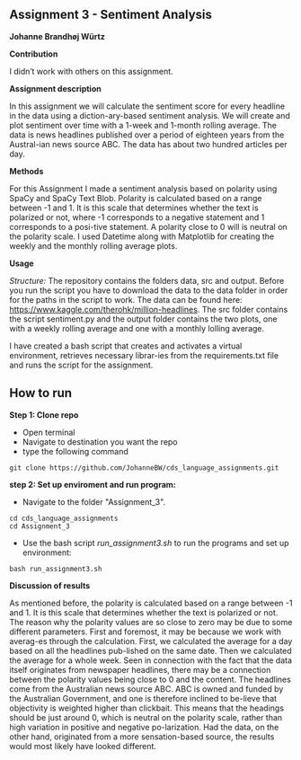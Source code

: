 ## Assignment 3 - Sentiment Analysis 
**Johanne Brandhøj Würtz**

__Contribution__

I didn’t work with others on this assignment.

__Assignment description__

In this assignment we will calculate the sentiment score for every headline in the data using a diction-ary-based sentiment analysis. We will create and plot sentiment over time with a 1-week and 1-month rolling average. The data is news headlines published over a period of eighteen years from the Austral-ian news source ABC. The data has about two hundred articles per day. 

__Methods__ 

For this Assignment I made a sentiment analysis based on polarity using SpaCy and SpaCy Text Blob.  Polarity is calculated based on a range between -1 and 1. It is this scale that determines whether the text is polarized or not, where -1 corresponds to a negative statement and 1 corresponds to a posi-tive statement. A polarity close to 0 will is neutral on the polarity scale. I used Datetime along with Matplotlib for creating the weekly and the monthly rolling average plots.  

__Usage__

_Structure:_
The repository contains the folders data, src and output. Before you run the script you have to download the data to the data folder in order for the paths in the script to work. The data can be found here: https://www.kaggle.com/therohk/million-headlines. The src folder contains the script sentiment.py and the output folder contains the two plots, one with a weekly rolling average and one with a monthly lolling average. 

I have created a bash script that creates and activates a virtual environment, retrieves necessary librar-ies from the requirements.txt file and runs the script for the assignment.


## How to run
**Step 1: Clone repo**
- Open terminal
- Navigate to destination you want the repo
- type the following command
 ```console
 git clone https://github.com/JohanneBW/cds_language_assignments.git
 ```
**step 2: Set up enviroment and run program:**
- Navigate to the folder "Assignment_3".
```console
cd cds_language_assignments
cd Assignment_3
```  
- Use the bash script _run_assignment3.sh_ to run the programs and set up environment:  
```console
bash run_assignment3.sh
```  
__Discussion of results__

As mentioned before, the polarity is calculated based on a range between -1 and 1. It is this scale that determines whether the text is polarized or not. The reason why the polarity values are so close to zero may be due to some different parameters. First and foremost, it may be because we work with averag-es through the calculation. First, we calculated the average for a day based on all the headlines pub-lished on the same date. Then we calculated the average for a whole week. Seen in connection with the fact that the data itself originates from newspaper headlines, there may be a connection between the polarity values being close to 0 and the content. The headlines come from the Australian news source ABC. ABC is owned and funded by the Australian Government, and one is therefore inclined to be-lieve that objectivity is weighted higher than clickbait. This means that the headings should be just around 0, which is neutral on the polarity scale, rather than high variation in positive and negative po-larization. Had the data, on the other hand, originated from a more sensation-based source, the results would most likely have looked different. 

